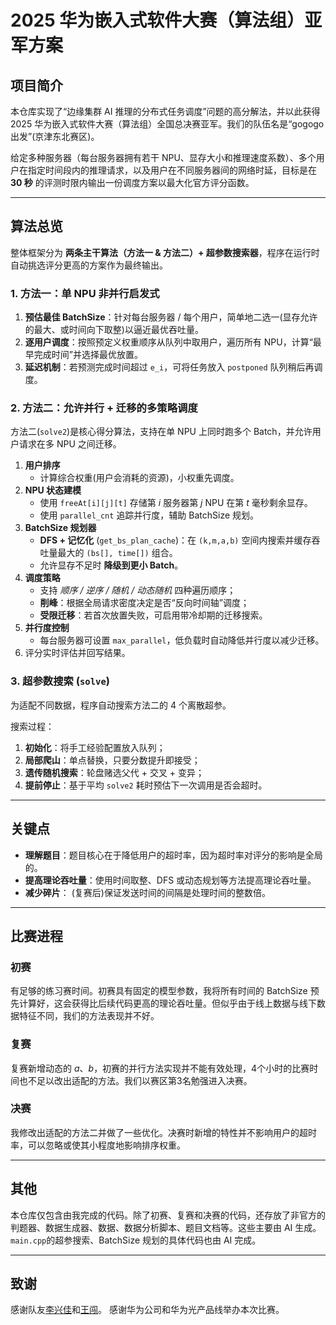 # 2025 华为嵌入式软件大赛（算法组）亚军方案

## 项目简介
本仓库实现了“边缘集群 AI 推理的分布式任务调度”问题的高分解法，并以此获得 2025 华为嵌入式软件大赛（算法组）全国总决赛亚军。我们的队伍名是“gogogo出发”(京津东北赛区)。

给定多种服务器（每台服务器拥有若干 NPU、显存大小和推理速度系数）、多个用户在指定时间段内的推理请求，以及用户在不同服务器间的网络时延，目标是在 **30 秒** 的评测时限内输出一份调度方案以最大化官方评分函数。

---

## 算法总览
整体框架分为 **两条主干算法（方法一 & 方法二）+ 超参数搜索器**，程序在运行时自动挑选评分更高的方案作为最终输出。

### 1. 方法一：单 NPU 非并行启发式
1. **预估最佳 BatchSize**：针对每台服务器 / 每个用户，简单地二选一(显存允许的最大、或时间向下取整)以逼近最优吞吐量。
2. **逐用户调度**：按照预定义权重顺序从队列中取用户，遍历所有 NPU，计算“最早完成时间”并选择最优放置。
3. **延迟机制**：若预测完成时间超过 `e_i`，可将任务放入 `postponed` 队列稍后再调度。


### 2. 方法二：允许并行 + 迁移的多策略调度
方法二(`solve2`)是核心得分算法，支持在单 NPU 上同时跑多个 Batch，并允许用户请求在多 NPU 之间迁移。

1. **用户排序**  
   - 计算综合权重(用户会消耗的资源)，小权重先调度。
2. **NPU 状态建模**  
   - 使用 `freeAt[i][j][t]` 存储第 *i* 服务器第 *j* NPU 在第 *t* 毫秒剩余显存。
   - 使用 `parallel_cnt` 追踪并行度，辅助 BatchSize 规划。
3. **BatchSize 规划器**  
   - **DFS + 记忆化** (`get_bs_plan_cache`)：在 `(k,m,a,b)` 空间内搜索并缓存吞吐量最大的 `(bs[], time[])` 组合。
   - 允许显存不足时 **降级到更小 Batch**。
4. **调度策略**  
   - 支持 *顺序 / 逆序 / 随机 / 动态随机* 四种遍历顺序；
   - **削峰**：根据全局请求密度决定是否“反向时间轴”调度；
   - **受限迁移**：若首次放置失败，可启用带冷却期的迁移搜索。
5. **并行度控制**  
   - 每台服务器可设置 `max_parallel`，低负载时自动降低并行度以减少迁移。
6. 评分实时评估并回写结果。

### 3. 超参数搜索 (`solve`)
为适配不同数据，程序自动搜索方法二的 4 个离散超参。

搜索过程：
1. **初始化**：将手工经验配置放入队列；
2. **局部爬山**：单点替换，只要分数提升即接受；
3. **遗传随机搜索**：轮盘赌选父代 + 交叉 + 变异；
4. **提前停止**：基于平均 `solve2` 耗时预估下一次调用是否会超时。

---

## 关键点
* **理解题目**：题目核心在于降低用户的超时率，因为超时率对评分的影响是全局的。
* **提高理论吞吐量**：使用时间取整、DFS 或动态规划等方法提高理论吞吐量。
* **减少碎片**： (复赛后)保证发送时间的间隔是处理时间的整数倍。

---

## 比赛进程

### 初赛
有足够的练习赛时间。初赛具有固定的模型参数，我将所有时间的 BatchSize 预先计算好，这会获得比后续代码更高的理论吞吐量。但似乎由于线上数据与线下数据特征不同，我们的方法表现并不好。

### 复赛
复赛新增动态的 $a$、$b$，初赛的并行方法实现并不能有效处理，4个小时的比赛时间也不足以改出适配的方法。我们以赛区第3名勉强进入决赛。

### 决赛
我修改出适配的方法二并做了一些优化。决赛时新增的特性并不影响用户的超时率，可以忽略或使其小程度地影响排序权重。

---

## 其他
本仓库仅包含由我完成的代码。除了初赛、复赛和决赛的代码，还存放了非官方的判题器、数据生成器、数据、数据分析脚本、题目文档等。这些主要由 AI 生成。`main.cpp`的超参搜索、BatchSize 规划的具体代码也由 AI 完成。

---

## 致谢
感谢队友[李兴佳](https://github.com/Leest1022)和[王闯](https://github.com/wangchuangbrillant)。
感谢华为公司和华为光产品线举办本次比赛。
